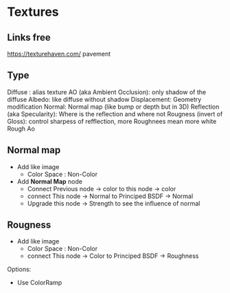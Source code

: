 # Textures

## Links free
https://texturehaven.com/
pavement

## Type
Diffuse : alias texture
AO (aka Ambient Occlusion): only shadow of the diffuse
Albedo: like diffuse without shadow
Displacement: Geometry modification
Normal: Normal map (like bump or depth but in 3D)
Reflection (aka Specularity):  Where is the reflection and where not
Rougness (invert of Gloss):  control sharpess of refflection,  more Roughnees mean more white
Rough Ao


## Normal map

- Add like image
  - Color Space : Non-Color
- Add **Normal Map** node
  - Connect Previous node -> color to this node -> color
  - connect This node -> Normal to Principed BSDF -> Normal
  - Upgrade this node -> Strength to see the influence of normal 

## Rougness
- Add like image
  - Color Space : Non-Color
  - connect This node -> Color to Principed BSDF -> Roughness

Options:
 - Use ColorRamp